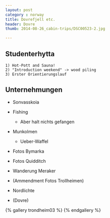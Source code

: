 ```yaml
---
layout: post
category : norway
title: Dovrefjell etc.  
header: Dovre
thumb: 2014-08-26_cabin-trips/DSC00523-2.jpg

---
```


## Studenterhytta
    1) Hot-Pott and Sauna!
    2) "Introduction weekend" -> wood piling
    3) Erster Orientierungslauf

## Unternehmungen
* Sonvasskoia 
* Fishing 
    * Aber halt nichts gefangen
* Munkolmen
    * Ueber-Waffel
* Fotos Bymarka
* Fotos Quidditch
* Wanderung Meraker
* (Ammendment Fotos Trollheimen)
* Nordlichte

* (Dovre)

{% gallery trondheim03 %}
{% endgallery %}
